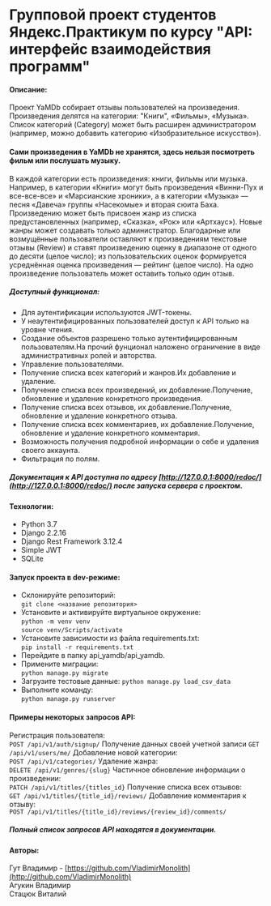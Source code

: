 # Групповой проект студентов Яндекс.Практикум по курсу "API: интерфейс взаимодействия программ"
#### Описание:
  Проект YaMDb собирает отзывы пользователей на произведения. Произведения делятся на категории: "Книги", «Фильмы», «Музыка». Список категорий (Category) может быть расширен администратором (например, можно добавить категорию «Изобразительное искусство»).
#### Сами произведения в YaMDb не хранятся, здесь нельзя посмотреть фильм или послушать музыку.
В каждой категории есть произведения: книги, фильмы или музыка. Например, в категории «Книги» могут быть произведения «Винни-Пух и все-все-все» и «Марсианские хроники», а в категории «Музыка» — песня «Давеча» группы «Насекомые» и вторая сюита Баха.
Произведению может быть присвоен жанр из списка предустановленных (например, «Сказка», «Рок» или «Артхаус»). Новые жанры может создавать только администратор.
Благодарные или возмущённые пользователи оставляют к произведениям текстовые отзывы (Review) и ставят произведению оценку в диапазоне от одного до десяти (целое число); из пользовательских оценок формируется усреднённая оценка произведения — рейтинг (целое число). На одно произведение пользователь может оставить только один отзыв.
##### Доступный функционал:
- Для аутентификации используются JWT-токены.
- У неаутентифицированных пользователей доступ к API только на уровне чтения.
- Создание объектов разрешено только аутентифицированным пользователям.На прочий фунционал наложено ограничение в виде административных ролей и авторства.
- Управление пользователями.
- Получение списка всех категорий и жанров.Их добавление и удаление.
- Получение списка всех произведений, их добавление.Получение, обновление и удаление конкретного произведения.
- Получение списка всех отзывов, их добавление.Получение, обновление и удаление конкретного отзыва.
- Получение списка всех комментариев, их добавление.Получение, обновление и удаление конкретного комментария.
- Возможность получения подробной информации о себе и удаления своего аккаунта.
- Фильтрация по полям.
##### Документация к API доступна по адресу [http://127.0.0.1:8000/redoc/](http://127.0.0.1:8000/redoc/) после запуска сервера с проектом.
#### Технологии:
- Python 3.7
- Django 2.2.16
- Django Rest Framework 3.12.4
- Simple JWT
- SQLite
#### Запуск проекта в dev-режиме:
- Склонируйте репозиторий:  
``` git clone <название репозитория> ```    
- Установите и активируйте виртуальное окружение:  
``` python -m venv venv ```  
``` source venv/Scripts/activate ``` 
- Установите зависимости из файла requirements.txt:   
``` pip install -r requirements.txt ```
- Перейдите в папку api_yamdb/api_yamdb.
- Примените миграции:   
``` python manage.py migrate ```
- Загрузите тестовые данные:
``` python manage.py load_csv_data ```
- Выполните команду:   
``` python manage.py runserver ``` 
#### Примеры некоторых запросов API:
Регистрация пользователя:  
``` POST /api/v1/auth/signup/ ```
Получение данных своей учетной записи
``` GET /api/v1/users/me/ ```
Добавление новой категории:  
``` POST /api/v1/categories/ ```
Удаление жанра:  
``` DELETE /api/v1/genres/{slug} ```
Частичное обновление информации о произведении:  
``` PATCH /api/v1/titles/{titles_id} ```
Получение списка всех отзывов:  
``` GET /api/v1/titles/{title_id}/reviews/ ``` 
Добавление комментария к отзыву:  
``` POST /api/v1/titles/{title_id}/reviews/{review_id}/comments/ ```    

##### Полный список запросов API находятся в документации.
#### Авторы:
Гут Владимир - [https://github.com/VladimirMonolith](http://github.com/VladimirMonolith)  
Агукин Владимир  
Стацюк Виталий
